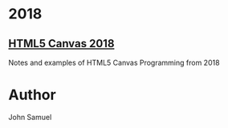 # 2018
## [HTML5 Canvas 2018](2018/README.md)

Notes and examples of HTML5 Canvas Programming from 2018

# Author
John Samuel
